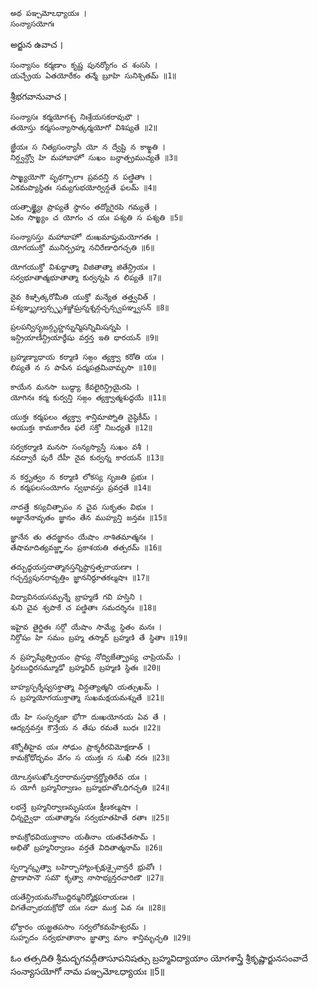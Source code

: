 	అథ పఞ్చమోఽధ్యాయః ।
	సంన్యాసయోగః

అర్జున ఉవాచ ।

	సంన్యాసం కర్మణాం కృష్ణ పునర్యోగం చ శంససి ।
	యచ్ఛ్రేయ ఏతయోరేకం తన్మే బ్రూహి సునిశ్చితమ్ ॥1॥

శ్రీభగవానువాచ ।

	సంన్యాసః కర్మయోగశ్చ నిఃశ్రేయసకరావుభౌ ।
	తయోస్తు కర్మసంన్యాసాత్కర్మయోగో విశిష్యతే ॥2॥

	జ్ఞేయః స నిత్యసంన్యాసీ యో న ద్వేష్టి న కాఙ్క్షతి ।
	నిర్ద్వన్ద్వో హి మహాబాహో సుఖం బన్ధాత్ప్రముచ్యతే ॥3॥

	సాఙ్ఖ్యయోగౌ పృథగ్బాలాః ప్రవదన్తి న పణ్డితాః ।
	ఏకమప్యాస్థితః సమ్యగుభయోర్విన్దతే ఫలమ్ ॥4॥

	యత్సాఙ్ఖ్యైః ప్రాప్యతే స్థానం తద్యోగైరపి గమ్యతే ।
	ఏకం సాఙ్ఖ్యం చ యోగం చ యః పశ్యతి స పశ్యతి ॥5॥

	సంన్యాసస్తు మహాబాహో దుఃఖమాప్తుమయోగతః ।
	యోగయుక్తో మునిర్బ్రహ్మ నచిరేణాధిగచ్ఛతి ॥6॥

	యోగయుక్తో విశుద్ధాత్మా విజితాత్మా జితేన్ద్రియః ।
	సర్వభూతాత్మభూతాత్మా కుర్వన్నపి న లిప్యతే ॥7॥

	నైవ కిఞ్చిత్కరోమీతి యుక్తో మన్యేత తత్త్వవిత్ ।
	పశ్యఞ్శృణ్వన్స్పృశఞ్జిఘ్రన్నశ్నన్గచ్ఛన్స్వపఞ్శ్వసన్ ॥8॥

	ప్రలపన్విసృజన్గృహ్ణన్నున్మిషన్నిమిషన్నపి ।
	ఇన్ద్రియాణీన్ద్రియార్థేషు వర్తన్త ఇతి ధారయన్ ॥9॥

	బ్రహ్మణ్యాధాయ కర్మాణి సఙ్గం త్యక్త్వా కరోతి యః ।
	లిప్యతే న స పాపేన పద్మపత్రమివామ్భసా ॥10॥

	కాయేన మనసా బుద్ధ్యా కేవలైరిన్ద్రియైరపి ।
	యోగినః కర్మ కుర్వన్తి సఙ్గం త్యక్త్వాత్మశుద్ధయే ॥11॥

	యుక్తః కర్మఫలం త్యక్త్వా శాన్తిమాప్నోతి నైష్ఠికీమ్ ।
	అయుక్తః కామకారేణ ఫలే సక్తో నిబధ్యతే ॥12॥

	సర్వకర్మాణి మనసా సంన్యస్యాస్తే సుఖం వశీ ।
	నవద్వారే పురే దేహీ నైవ కుర్వన్న కారయన్ ॥13॥

	న కర్తృత్వం న కర్మాణి లోకస్య సృజతి ప్రభుః ।
	న కర్మఫలసంయోగం స్వభావస్తు ప్రవర్తతే ॥14॥

	నాదత్తే కస్యచిత్పాపం న చైవ సుకృతం విభుః ।
	అజ్ఞానేనావృతం జ్ఞానం తేన ముహ్యన్తి జన్తవః ॥15॥

	జ్ఞానేన తు తదజ్ఞానం యేషాం నాశితమాత్మనః ।
	తేషామాదిత్యవజ్జ్ఞానం ప్రకాశయతి తత్పరమ్ ॥16॥

	తద్బుద్ధయస్తదాత్మానస్తన్నిష్ఠాస్తత్పరాయణాః ।
	గచ్ఛన్త్యపునరావృత్తిం జ్ఞాననిర్ధూతకల్మషాః ॥17॥

	విద్యావినయసమ్పన్నే బ్రాహ్మణే గవి హస్తిని ।
	శుని చైవ శ్వపాకే చ పణ్డితాః సమదర్శినః ॥18॥

	ఇహైవ తైర్జితః సర్గో యేషాం సామ్యే స్థితం మనః ।
	నిర్దోషం హి సమం బ్రహ్మ తస్మాద్ బ్రహ్మణి తే స్థితాః ॥19॥

	న ప్రహృష్యేత్ప్రియం ప్రాప్య నోద్విజేత్ప్రాప్య చాప్రియమ్ ।
	స్థిరబుద్ధిరసమ్మూఢో బ్రహ్మవిద్ బ్రహ్మణి స్థితః ॥20॥

	బాహ్యస్పర్శేష్వసక్తాత్మా విన్దత్యాత్మని యత్సుఖమ్ ।
	స బ్రహ్మయోగయుక్తాత్మా సుఖమక్షయమశ్నుతే ॥21॥

	యే హి సంస్పర్శజా భోగా దుఃఖయోనయ ఏవ తే ।
	ఆద్యన్తవన్తః కౌన్తేయ న తేషు రమతే బుధః ॥22॥

	శక్నోతీహైవ యః సోఢుం ప్రాక్శరీరవిమోక్షణాత్ ।
	కామక్రోధోద్భవం వేగం స యుక్తః స సుఖీ నరః ॥23॥

	యోఽన్తఃసుఖోఽన్తరారామస్తథాన్తర్జ్యోతిరేవ యః ।
	స యోగీ బ్రహ్మనిర్వాణం బ్రహ్మభూతోఽధిగచ్ఛతి ॥24॥

	లభన్తే బ్రహ్మనిర్వాణమృషయః క్షీణకల్మషాః ।
	ఛిన్నద్వైధా యతాత్మానః సర్వభూతహితే రతాః ॥25॥

	కామక్రోధవియుక్తానాం యతీనాం యతచేతసామ్ ।
	అభితో బ్రహ్మనిర్వాణం వర్తతే విదితాత్మనామ్ ॥26॥

	స్పర్శాన్కృత్వా బహిర్బాహ్యాంశ్చక్షుశ్చైవాన్తరే భ్రువోః ।
	ప్రాణాపానౌ సమౌ కృత్వా నాసాభ్యన్తరచారిణౌ ॥27॥

	యతేన్ద్రియమనోబుద్ధిర్మునిర్మోక్షపరాయణః ।
	విగతేచ్ఛాభయక్రోధో యః సదా ముక్త ఏవ సః ॥28॥

	భోక్తారం యజ్ఞతపసాం సర్వలోకమహేశ్వరమ్ ।
	సుహృదం సర్వభూతానాం జ్ఞాత్వా మాం శాన్తిమృచ్ఛతి ॥29॥

ఓం తత్సదితి శ్రీమద్భగవద్గీతాసూపనిషత్సు
బ్రహ్మవిద్యాయాం యోగశాస్త్రే శ్రీకృష్ణార్జునసంవాదే
సంన్యాసయోగో నామ పఞ్చమోఽధ్యాయః ॥5॥
